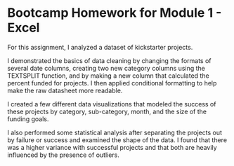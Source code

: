 # Bootcamp Homework for Module 1 - Excel

For this assignment, I analyzed a dataset of kickstarter projects.

I demonstrated the basics of data cleaning by changing the formats of several date columns, creating two new category columns using the TEXTSPLIT function, and by making a new column that calculated the percent funded for projects. I then applied conditional formatting to help make the raw datasheet more readable. 

I created a few different data visualizations that modeled the success of these projects by category, sub-category, month, and the size of the funding goals.

I also performed some statistical analysis after separating the projects out by failure or success and examined the shape of the data. I found that there was a higher variance with successful projects and that both are heavily influenced by the presence of outliers. 